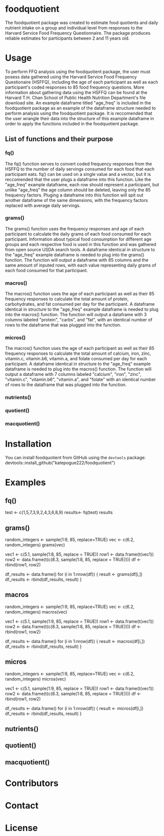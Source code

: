 # foodquotient
The foodquotient package was created to estimate food quotients and daily nutrient intake on a group and individual level from responses to the Harvard Service Food Frequency Questionnaire. The package produces reliable estimates for participants between 2 and 11 years old. 

# Usage
To perform FFQ analysis using the foodquotient package, the user must posess data gathered using the Harvard Service Food Frequency Questionaire (HSFFQ), including the age of each participant as well as each participant's coded responses to 85 food frequency questions. More information about gathering data using the HSFFQ can be found at the Harvard T.H. Chan School of Public Health Nutrition Department's file download site. An example dataframe titled "age_freq" is included in the foodquotient package as an example of the dataframe structure needed to perform analysis using the foodquotient package. It is reccomended that the user wrangle their data into the structure of this example dataframe in order to apply the functions included in the foodquotient package. 

## List of functions and their purpose

### fq()
The fq() function serves to convert coded frequency responses from the HSFFQ to the number of daily servings consumed for each food that each participant eats. fq() can be used on a single value and a vector, but it is reccomended that the user plugs a dataframe into this function. Like the "age_freq" example dataframe, each row should represent a participant, but unlike "age_freq" the age column should be deleted, leaving only the 85 frequency factors. Pluging a dataframe into this function will spit out another dataframe of the same dimensions, with the frequency factors replaced with average daily servings. 

### grams()
The grams() function uses the frequency responses and age of each participant to calculate the daily grams of each food consumed for each participant. Information about typical food consumption for different age groups and each respective food is used in this function and was gathered from open source USDA search tools. A dataframe identical in structure to the "age_freq" example dataframe is needed to plug into the grams() function. The function will output a dataframe with 85 columns and the same amount of inputed rows, with each value representing daily grams of each food consumed for that participant. 

### macros()
The macros() function uses the age of each participant as well as their 85 frequency responses to calculate the total amount of protein, carbohydrates, and fat consumed per day for the participant. A dataframe identical in structure to the "age_freq" example dataframe is needed to plug into the macros() function. The function will output a dataframe with 3 columns labeled "protein", "carbs", and "fat", with an identical number of rows to the dataframe that was plugged into the function. 

### micros()
The macros() function uses the age of each participant as well as their 85 frequency responses to calculate the total amount of calcium, 
iron, zinc, vitamin.c, vitamin.b6, vitamin.a, and folate consumed per day for each participant. A dataframe identical in structure to the "age_freq" example dataframe is needed to plug into the macros() function. The function will output a dataframe with 7 columns labeled "calcium", "iron", "zinc", "vitamin.c", "vitamin.b6", "vitamin.a", and "folate" with an identical number of rows to the dataframe that was plugged into the function.

### nutrients()
### quotient()
### macquotient()



# Installation
You can install foodquotient from GitHub using the `devtools` package:
devtools::install_github("katepogue222/foodquotient")

# Examples
## fq()
test <- c(1,5,7,3,9,2,4,3,6,8,9)
results<- fq(test)
results

## grams()
random_integers <- sample(1:9, 85, replace=TRUE)
vec <- c(6.2, random_integers)
grams(vec)

vec1 <- c(5.1, sample(1:8, 85, replace = TRUE))
row1 <- data.frame(t(vec1))
row2 <- data.frame(t(c(8.3, sample(1:8, 85, replace = TRUE))))
df <- rbind(row1, row2)

df_results <- data.frame()
for (i in 1:nrow(df)) {
result <- grams(df[i,])
df_results <- rbind(df_results, result)
}


## macros
random_integers <- sample(1:9, 85, replace=TRUE)
vec <- c(6.2, random_integers)
macros(vec)

vec1 <- c(5.1, sample(1:9, 85, replace = TRUE))
row1 <- data.frame(t(vec1))
row2 <- data.frame(t(c(8.3, sample(1:8, 85, replace = TRUE))))
df <- rbind(row1, row2)

df_results <- data.frame()
for (i in 1:nrow(df)) {
result <- macros(df[i,])
df_results <- rbind(df_results, result)
}


## micros
random_integers <- sample(1:9, 85, replace=TRUE)
vec <- c(6.2, random_integers)
micros(vec)

vec1 <- c(5.1, sample(1:9, 85, replace = TRUE))
row1 <- data.frame(t(vec1))
row2 <- data.frame(t(c(8.3, sample(1:8, 85, replace = TRUE))))
df <- rbind(row1, row2)

df_results <- data.frame()
for (i in 1:nrow(df)) {
result <- micros(df[i,])
df_results <- rbind(df_results, result)
}


## nutrients()
## quotient()
## macquotient()




# Contributors
# Contact
# License
